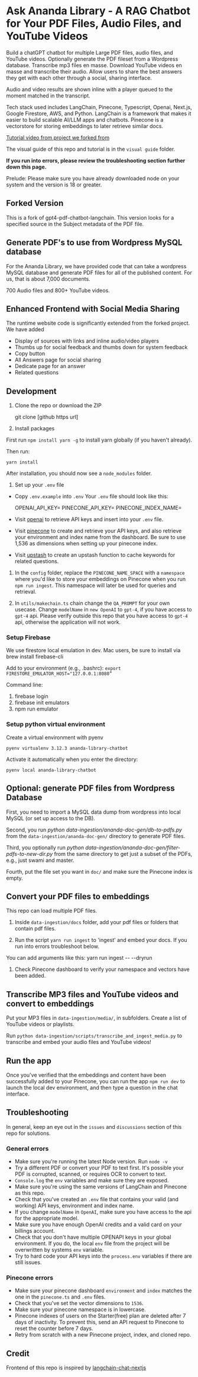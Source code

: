 # Ask Ananda Library - A RAG Chatbot for Your PDF Files, Audio Files, and YouTube Videos

Build a chatGPT chatbot for multiple Large PDF files, audio files, and YouTube videos. Optionally generate the PDF fileset from a Wordpress database. Transcribe mp3 files en masse. Download YouTube videos en masse and transcribe their audio. Allow users to share the best answers they get with each other through a social, sharing interface.

Audio and video results are shown inline with a player queued to the moment matched in the transcript.

Tech stack used includes LangChain, Pinecone, Typescript, Openai, Next.js, Google Firestore, AWS, and Python. LangChain is a framework that makes it easier to build scalable AI/LLM apps and chatbots. Pinecone is a vectorstore for storing embeddings to later retrieve similar docs.

[Tutorial video from project we forked from](https://www.youtube.com/watch?v=ih9PBGVVOO4)

The visual guide of this repo and tutorial is in the `visual guide` folder.

**If you run into errors, please review the troubleshooting section further down this page.**

Prelude: Please make sure you have already downloaded node on your system and the version is 18 or greater.

## Forked Version

This is a fork of gpt4-pdf-chatbot-langchain. This version looks for a specified source in the Subject metadata of the PDF file.

## Generate PDF's to use from Wordpress MySQL database

For the Ananda Library, we have provided code that can take a wordpress MySQL database and generate PDF files for all of the published content. For us, that is about 7,000 documents.

700 Audio files and 800+ YouTube videos.

## Enhanced Frontend with Social Media Sharing

The runtime website code is significantly extended from the forked project. We have added

- Display of sources with links and inline audio/video players
- Thumbs up for social feedback and thumbs down for system feedback
- Copy button
- All Answers page for social sharing
- Dedicate page for an answer
- Related questions

## Development

1. Clone the repo or download the ZIP

    git clone [github https url]

1. Install packages

First run `npm install yarn -g` to install yarn globally (if you haven't already).

Then run:

    yarn install

After installation, you should now see a `node_modules` folder.

1. Set up your `.env` file

- Copy `.env.example` into `.env`
  Your `.env` file should look like this:

    OPENAI_API_KEY=
    PINECONE_API_KEY=
    PINECONE_INDEX_NAME=

- Visit [openai](https://help.openai.com/en/articles/4936850-where-do-i-find-my-secret-api-key) to retrieve API keys and insert into your `.env` file.
- Visit [pinecone](https://pinecone.io/) to create and retrieve your API keys, and also retrieve your environment and index name from the dashboard. Be sure to use 1,536 as dimensions when setting up your pinecone index.
- Visit [upstash](https://upstash.com/) to create an upstash function to cache keywords for related questions.

1. In the `config` folder, replace the `PINECONE_NAME_SPACE` with a `namespace` where you'd like to store your embeddings on Pinecone when you run `npm run ingest`. This namespace will later be used for queries and retrieval.

1. In `utils/makechain.ts` chain change the `QA_PROMPT` for your own usecase. Change `modelName` in `new OpenAI` to `gpt-4`, if you have access to `gpt-4` api. Please verify outside this repo that you have access to `gpt-4` api, otherwise the application will not work.

### Setup Firebase

We use firestore local emulation in dev. Mac users, be sure to install via brew install firebase-cli

Add to your environment (e.g., .bashrc):
`export FIRESTORE_EMULATOR_HOST="127.0.0.1:8080”`

Command line:

1. firebase login
2. firebase init emulators
3. npm run emulator

### Setup python virtual environment

Create a virtual environment with pyenv

```
pyenv virtualenv 3.12.3 ananda-library-chatbot
```

Activate it automatically when you enter the directory:

```
pyenv local ananda-library-chatbot
```

## Optional: generate PDF files from Wordpress Database

First, you need to import a MySQL data dump from wordpress into local MySQL (or set up access to the DB).

Second, you run *python data-ingestion/ananda-doc-gen/db-to-pdfs.py* from the `data-ingestion/ananda-doc-gen/` directory to generate PDF files.

Third, you optionally run *python data-ingestion/ananda-doc-gen/filter-pdfs-to-new-dir.py* from the same directory to get just a subset of the PDFs, e.g., just swami and master.

Fourth, put the file set you want in `doc/` and make sure the Pinecone index is empty.

## Convert your PDF files to embeddings

This repo can load multiple PDF files.

1. Inside `data-ingestion/docs` folder, add your pdf files or folders that contain pdf files.

1. Run the script `yarn run ingest` to 'ingest' and embed your docs. If you run into errors troubleshoot below.

You can add arguments like this:
yarn run ingest -- --dryrun

1. Check Pinecone dashboard to verify your namespace and vectors have been added.

## Transcribe MP3 files and YouTube videos and convert to embeddings

Put your MP3 files in `data-ingestion/media/`, in subfolders. Create a list of YouTube videos or playlists.

Run `python data-ingestion/scripts/transcribe_and_ingest_media.py` to transcribe and embed your audio files and YouTube videos!

## Run the app

Once you've verified that the embeddings and content have been successfully added to your Pinecone, you can run the app `npm run dev` to launch the local dev environment, and then type a question in the chat interface.

## Troubleshooting

In general, keep an eye out in the `issues` and `discussions` section of this repo for solutions.

### General errors

- Make sure you're running the latest Node version. Run `node -v`
- Try a different PDF or convert your PDF to text first. It's possible your PDF is corrupted, scanned, or requires OCR to convert to text.
- `Console.log` the `env` variables and make sure they are exposed.
- Make sure you're using the same versions of LangChain and Pinecone as this repo.
- Check that you've created an `.env` file that contains your valid (and working) API keys, environment and index name.
- If you change `modelName` in `OpenAI`, make sure you have access to the api for the appropriate model.
- Make sure you have enough OpenAI credits and a valid card on your billings account.
- Check that you don't have multiple OPENAPI keys in your global environment. If you do, the local `env` file from the project will be overwritten by systems `env` variable.
- Try to hard code your API keys into the `process.env` variables if there are still issues.

### Pinecone errors

- Make sure your pinecone dashboard `environment` and `index` matches the one in the `pinecone.ts` and `.env` files.
- Check that you've set the vector dimensions to `1536`.
- Make sure your pinecone namespace is in lowercase.
- Pinecone indexes of users on the Starter(free) plan are deleted after 7 days of inactivity. To prevent this, send an API request to Pinecone to reset the counter before 7 days.
- Retry from scratch with a new Pinecone project, index, and cloned repo.

## Credit

Frontend of this repo is inspired by [langchain-chat-nextjs](https://github.com/zahidkhawaja/langchain-chat-nextjs)